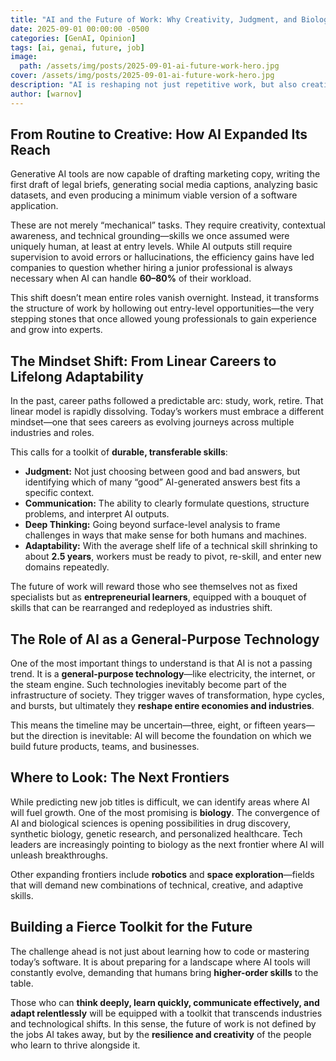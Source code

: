 ```yaml
---
title: "AI and the Future of Work: Why Creativity, Judgment, and Biology Are the Next Frontiers"
date: 2025-09-01 00:00:00 -0500
categories: [GenAI, Opinion]
tags: [ai, genai, future, job]
image:
  path: /assets/img/posts/2025-09-01-ai-future-work-hero.jpg
cover: /assets/img/posts/2025-09-01-ai-future-work-hero.jpg
description: "AI is reshaping not just repetitive work, but also creative and analytical roles, raising the bar for human skills like judgment and adaptability."
author: [warnov] 
---
```


## From Routine to Creative: How AI Expanded Its Reach

Generative AI tools are now capable of drafting marketing copy, writing the first draft of legal briefs, generating social media captions, analyzing basic datasets, and even producing a minimum viable version of a software application.

These are not merely “mechanical” tasks. They require creativity, contextual awareness, and technical grounding—skills we once assumed were uniquely human, at least at entry levels. While AI outputs still require supervision to avoid errors or hallucinations, the efficiency gains have led companies to question whether hiring a junior professional is always necessary when AI can handle **60–80%** of their workload.

This shift doesn’t mean entire roles vanish overnight. Instead, it transforms the structure of work by hollowing out entry-level opportunities—the very stepping stones that once allowed young professionals to gain experience and grow into experts.

## The Mindset Shift: From Linear Careers to Lifelong Adaptability

In the past, career paths followed a predictable arc: study, work, retire. That linear model is rapidly dissolving. Today’s workers must embrace a different mindset—one that sees careers as evolving journeys across multiple industries and roles.

This calls for a toolkit of **durable, transferable skills**:

- **Judgment:** Not just choosing between good and bad answers, but identifying which of many “good” AI-generated answers best fits a specific context.
- **Communication:** The ability to clearly formulate questions, structure problems, and interpret AI outputs.
- **Deep Thinking:** Going beyond surface-level analysis to frame challenges in ways that make sense for both humans and machines.
- **Adaptability:** With the average shelf life of a technical skill shrinking to about **2.5 years**, workers must be ready to pivot, re-skill, and enter new domains repeatedly.

The future of work will reward those who see themselves not as fixed specialists but as **entrepreneurial learners**, equipped with a bouquet of skills that can be rearranged and redeployed as industries shift.

## The Role of AI as a General-Purpose Technology

One of the most important things to understand is that AI is not a passing trend. It is a **general-purpose technology**—like electricity, the internet, or the steam engine. Such technologies inevitably become part of the infrastructure of society. They trigger waves of transformation, hype cycles, and bursts, but ultimately they **reshape entire economies and industries**.

This means the timeline may be uncertain—three, eight, or fifteen years—but the direction is inevitable: AI will become the foundation on which we build future products, teams, and businesses.

## Where to Look: The Next Frontiers

While predicting new job titles is difficult, we can identify areas where AI will fuel growth. One of the most promising is **biology**. The convergence of AI and biological sciences is opening possibilities in drug discovery, synthetic biology, genetic research, and personalized healthcare. Tech leaders are increasingly pointing to biology as the next frontier where AI will unleash breakthroughs.

Other expanding frontiers include **robotics** and **space exploration**—fields that will demand new combinations of technical, creative, and adaptive skills.

## Building a Fierce Toolkit for the Future

The challenge ahead is not just about learning how to code or mastering today’s software. It is about preparing for a landscape where AI tools will constantly evolve, demanding that humans bring **higher-order skills** to the table.

Those who can **think deeply, learn quickly, communicate effectively, and adapt relentlessly** will be equipped with a toolkit that transcends industries and technological shifts. In this sense, the future of work is not defined by the jobs AI takes away, but by the **resilience and creativity** of the people who learn to thrive alongside it.